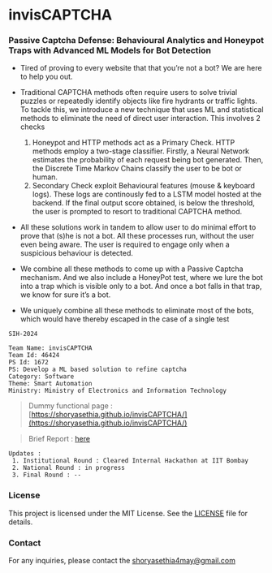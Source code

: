 # invisCAPTCHA
### Passive Captcha Defense: Behavioural Analytics and Honeypot Traps with Advanced ML Models for Bot Detection
* Tired of proving to every website that that you’re not a bot? We are here to help you out.
* Traditional CAPTCHA methods often require users to solve trivial puzzles or repeatedly identify objects like fire hydrants or traffic
 lights. To tackle this, we introduce a new technique that uses ML and statistical methods to eliminate the need of direct user
 interaction. This involves 2 checks 

  1. Honeypot and HTTP methods act as a Primary Check. HTTP methods employ a two-stage
 classifier. Firstly, a Neural Network estimates the probability of each request being bot generated.
 Then, the Discrete Time Markov Chains classify the user to be bot or human.
  2. Secondary Check exploit Behavioural features (mouse & keyboard logs). These logs are
 continously fed to a LSTM model hosted at the backend. If the final output score obtained, is below
 the threshold, the user is prompted to resort to traditional CAPTCHA method.
 
* All these solutions work in tandem to allow user to do minimal effort to prove that (s)he is not a bot. All these processes run,
 without the user even being aware. The  user is required to engage only when a suspicious behaviour is detected.
* We combine all these methods to come up with a Passive Captcha mechanism. And we also include a HoneyPot test, where we
 lure the bot into a trap which is visible only to a bot. And once a bot falls in that trap, we know for sure it’s a bot.
* We uniquely combine all these methods to eliminate most of the bots, which would have thereby escaped in the case of a single
 test

```
SIH-2024

Team Name: invisCAPTCHA
Team Id: 46424
PS Id: 1672
PS: Develop a ML based solution to refine captcha
Category: Software
Theme: Smart Automation
Ministry: Ministry of Electronics and Information Technology
```

> Dummy functional page : [https://shoryasethia.github.io/invisCAPTCHA/](https://shoryasethia.github.io/invisCAPTCHA/)

> Brief Report : [here](https://github.com/shoryasethia/invisCAPTCHA/blob/main/46424-invisCaptcha-SIH-2024.pdf)

```
Updates :
 1. Institutional Round : Cleared Internal Hackathon at IIT Bombay
 2. National Round : in progress
 3. Final Round : --
```
### License
This project is licensed under the MIT License. See the [LICENSE](https://github.com/shoryasethia/invisCAPTCHA/blob/main/LICENSE) file for details.

### Contact
For any inquiries, please contact the [shoryasethia4may@gmail.com](mailto:shoryasethia4may@gmail.com)
